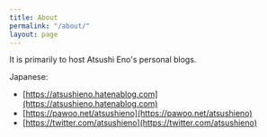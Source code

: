 ```yaml
---
title: About
permalink: "/about/"
layout: page
---
```


It is primarily to host Atsushi Eno's personal blogs.

Japanese:

- [https://atsushieno.hatenablog.com](https://atsushieno.hatenablog.com)
- [https://pawoo.net/atsushieno](https://pawoo.net/atsushieno)
- [https://twitter.com/atsushieno](https://twitter.com/atsushieno)
